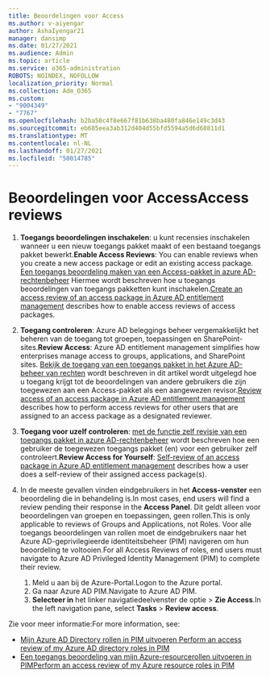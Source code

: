 ```yaml
---
title: Beoordelingen voor Access
ms.author: v-aiyengar
author: AshaIyengar21
manager: dansimp
ms.date: 01/27/2021
ms.audience: Admin
ms.topic: article
ms.service: o365-administration
ROBOTS: NOINDEX, NOFOLLOW
localization_priority: Normal
ms.collection: Adm_O365
ms.custom:
- "9004349"
- "7767"
ms.openlocfilehash: b2ba50c4f8e667f81b638ba480fa846e149c3d43
ms.sourcegitcommit: eb685eea3ab312d404d55bfd5594a5d6d68811d1
ms.translationtype: MT
ms.contentlocale: nl-NL
ms.lasthandoff: 01/27/2021
ms.locfileid: "50014785"
---
```

# <a name="access-reviews"></a><span data-ttu-id="2ea1f-102">Beoordelingen voor Access</span><span class="sxs-lookup"><span data-stu-id="2ea1f-102">Access reviews</span></span>

1. <span data-ttu-id="2ea1f-103">**Toegangs beoordelingen inschakelen**: u kunt recensies inschakelen wanneer u een nieuw toegangs pakket maakt of een bestaand toegangs pakket bewerkt.</span><span class="sxs-lookup"><span data-stu-id="2ea1f-103">**Enable Access Reviews**: You can enable reviews when you create a new access package or edit an existing access package.</span></span> <span data-ttu-id="2ea1f-104">[Een toegangs beoordeling maken van een Access-pakket in azure AD-rechtenbeheer](https://docs.microsoft.com/azure/active-directory/governance/entitlement-management-access-reviews-create) Hiermee wordt beschreven hoe u toegangs beoordelingen van toegangs pakketten kunt inschakelen.</span><span class="sxs-lookup"><span data-stu-id="2ea1f-104">[Create an access review of an access package in Azure AD entitlement management](https://docs.microsoft.com/azure/active-directory/governance/entitlement-management-access-reviews-create) describes how to enable access reviews of access packages.</span></span>

1. <span data-ttu-id="2ea1f-105">**Toegang controleren**: Azure AD beleggings beheer vergemakkelijkt het beheren van de toegang tot groepen, toepassingen en SharePoint-sites.</span><span class="sxs-lookup"><span data-stu-id="2ea1f-105">**Review Access**: Azure AD entitlement management simplifies how enterprises manage access to groups, applications, and SharePoint sites.</span></span> <span data-ttu-id="2ea1f-106">[Bekijk de toegang van een toegangs pakket in het Azure AD-beheer van rechten](https://docs.microsoft.com/azure/active-directory/governance/entitlement-management-access-reviews-create) wordt beschreven in dit artikel wordt uitgelegd hoe u toegang krijgt tot de beoordelingen van andere gebruikers die zijn toegewezen aan een Access-pakket als een aangewezen revisor.</span><span class="sxs-lookup"><span data-stu-id="2ea1f-106">[Review access of an access package in Azure AD entitlement management](https://docs.microsoft.com/azure/active-directory/governance/entitlement-management-access-reviews-create) describes how to perform access reviews for other users that are assigned to an access package as a designated reviewer.</span></span>

1. <span data-ttu-id="2ea1f-107">**Toegang voor uzelf controleren**: [met de functie zelf revisie van een toegangs pakket in azure AD-rechtenbeheer](https://docs.microsoft.com/azure/active-directory/governance/entitlement-management-access-reviews-self-review) wordt beschreven hoe een gebruiker de toegewezen toegangs pakket (en) voor een gebruiker zelf controleert.</span><span class="sxs-lookup"><span data-stu-id="2ea1f-107">**Review Access for Yourself**: [Self-review of an access package in Azure AD entitlement management](https://docs.microsoft.com/azure/active-directory/governance/entitlement-management-access-reviews-self-review) describes how a user does a self-review of their assigned access package(s).</span></span>

1. <span data-ttu-id="2ea1f-108">In de meeste gevallen vinden eindgebruikers in het **Access-venster** een beoordeling die in behandeling is.</span><span class="sxs-lookup"><span data-stu-id="2ea1f-108">In most cases, end users will find a review pending their response in the **Access Panel**.</span></span> <span data-ttu-id="2ea1f-109">Dit geldt alleen voor beoordelingen van groepen en toepassingen, geen rollen.</span><span class="sxs-lookup"><span data-stu-id="2ea1f-109">This is only applicable to reviews of Groups and Applications, not Roles.</span></span> <span data-ttu-id="2ea1f-110">Voor alle toegangs beoordelingen van rollen moet de eindgebruikers naar het Azure AD-geprivilegieerde identiteitsbeheer (PIM) navigeren om hun beoordeling te voltooien.</span><span class="sxs-lookup"><span data-stu-id="2ea1f-110">For all Access Reviews of roles, end users must navigate to Azure AD Privileged Identity Management (PIM) to complete their review.</span></span>

    1. <span data-ttu-id="2ea1f-111">Meld u aan bij de Azure-Portal.</span><span class="sxs-lookup"><span data-stu-id="2ea1f-111">Logon to the Azure portal.</span></span>
    2. <span data-ttu-id="2ea1f-112">Ga naar Azure AD PIM.</span><span class="sxs-lookup"><span data-stu-id="2ea1f-112">Navigate to Azure AD PIM.</span></span>
    3. <span data-ttu-id="2ea1f-113">**Selecteer in** het linker navigatiedeelvenster de optie  >  **Zie Access**.</span><span class="sxs-lookup"><span data-stu-id="2ea1f-113">In the left navigation pane, select **Tasks** > **Review access**.</span></span>
    
<span data-ttu-id="2ea1f-114">Zie voor meer informatie:</span><span class="sxs-lookup"><span data-stu-id="2ea1f-114">For more information, see:</span></span>

- [<span data-ttu-id="2ea1f-115">Mijn Azure AD Directory rollen in PIM uitvoeren </span><span class="sxs-lookup"><span data-stu-id="2ea1f-115">Perform an access review of my Azure AD directory roles in PIM </span></span>](https://docs.microsoft.com/azure/active-directory/privileged-identity-management/pim-how-to-perform-security-review/)
- [<span data-ttu-id="2ea1f-116">Een toegangs beoordeling van mijn Azure-resourcerollen uitvoeren in PIM</span><span class="sxs-lookup"><span data-stu-id="2ea1f-116">Perform an access review of my Azure resource roles in PIM</span></span>](https://docs.microsoft.com/azure/active-directory/privileged-identity-management/pim-resource-roles-perform-access-review/)
